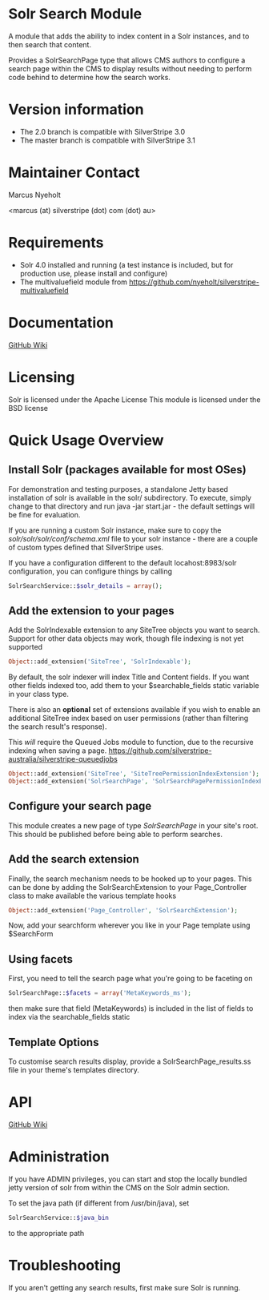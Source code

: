 # Solr Search Module

A module that adds the ability to index content in a Solr instances, and to then search that content.

Provides a SolrSearchPage type that allows CMS authors to configure a search page within the CMS
to display results without needing to perform code behind to determine how the search works. 

# Version information

* The 2.0 branch is compatible with SilverStripe 3.0
* The master branch is compatible with SilverStripe 3.1

# Maintainer Contact

Marcus Nyeholt

<marcus (at) silverstripe (dot) com (dot) au>

# Requirements

* Solr 4.0 installed and running (a test instance is included, but for production
use, please install and configure)
* The multivaluefield module from https://github.com/nyeholt/silverstripe-multivaluefield

# Documentation

[GitHub Wiki](http://wiki.github.com/nyeholt/silverstripe-solr)

# Licensing

Solr is licensed under the Apache License
This module is licensed under the BSD license

# Quick Usage Overview

## Install Solr (packages available for most OSes)

For demonstration and testing purposes, a standalone Jetty based
installation of solr is available in the solr/ subdirectory. To execute,
simply change to that directory and run java -jar start.jar - the default
settings will be fine for evaluation.

If you are running a custom Solr instance, make sure to copy the
*solr/solr/solr/conf/schema.xml* file to your solr instance - there are
a couple of custom types defined that SilverStripe uses. 

If you have a configuration different to the default locahost:8983/solr
configuration, you can configure things by calling

```php
SolrSearchService::$solr_details = array();
```

## Add the extension to your pages

Add the SolrIndexable extension to any SiteTree objects you want to search.
Support for other data objects may work, though file indexing is not yet
supported

```php
Object::add_extension('SiteTree', 'SolrIndexable');
```

By default, the solr indexer will index Title and Content fields. If you want
other fields indexed too, add them to your $searchable\_fields static
variable in your class type.

There is also an **optional** set of extensions available if you wish to enable an additional
SiteTree index based on user permissions (rather than filtering the search result's response).

This *will* require the Queued Jobs module to function, due to the recursive indexing when saving a page.
https://github.com/silverstripe-australia/silverstripe-queuedjobs

```php
Object::add_extension('SiteTree', 'SiteTreePermissionIndexExtension');
Object::add_extension('SolrSearchPage', 'SolrSearchPagePermissionIndexExtension');
```

## Configure your search page

This module creates a new page of type _SolrSearchPage_ in your site's root.
This should be published before being able to perform searches.

## Add the search extension

Finally, the search mechanism needs to be hooked up to your pages. This can be done
by adding the SolrSearchExtension to your Page\_Controller class to make available
the various template hooks

```php
Object::add_extension('Page_Controller', 'SolrSearchExtension');
```

Now, add your searchform wherever you like in your Page template using $SearchForm


## Using facets

First, you need to tell the search page what you're going to be faceting on

```php
SolrSearchPage::$facets = array('MetaKeywords_ms');
```

then make sure that field (MetaKeywords) is included in the list of fields to
index via the searchable\_fields static

## Template Options

To customise search results display, provide a SolrSearchPage\_results.ss
file in your theme's templates directory. 

# API

[GitHub Wiki](http://wiki.github.com/nyeholt/silverstripe-solr)


# Administration

If you have ADMIN privileges, you can start and stop the locally bundled
jetty version of solr from within the CMS on the Solr admin section.

To set the java path (if different from /usr/bin/java), set

```php
SolrSearchService::$java_bin
```

to the appropriate path


# Troubleshooting

If you aren't getting any search results, first make sure Solr is running. 


